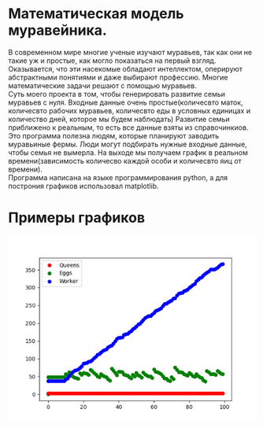 # Математическая модель муравейника.
В современном мире многие ученые изучают муравьев, так как они не такие уж и простые, как могло показаться на первый взгляд. 
Оказывается, что эти насекомые обладают интеллектом, оперируют абстрактными понятиями и даже выбирают профессию. Многие математические 
задачи решают с помощью муравьев.\
Суть моего проекта в том, чтобы генерировать развитие семьи муравьев с нуля. Входные данные очень простые(количесвто маток, количесвто рабочих муравьев, количесвто еды в условных единицах и количество дней, которое мы будем наблюдать)
Развитие семьи приближено к реальным, то есть все данные взяты из справочинкиов.\
Это программа полезна людям, которые планируют заводить муравьиные фермы. Люди могут подбирать нужные входные данные, чтобы семья не вымерла. На выходе мы получаем график в реальном времени(зависимость количесво каждой особи и количесвто яиц от времени).\
Программа написана на языке программирования python, а для построния графиков использовал matplotlib.
# Примеры графиков

![](https://github.com/tigleonid/Ants/blob/master/Figure_1.png)
